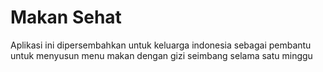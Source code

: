 # Makan Sehat

Aplikasi ini dipersembahkan untuk keluarga indonesia sebagai pembantu untuk menyusun menu makan dengan gizi seimbang selama satu minggu